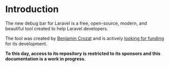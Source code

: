 # Introduction

The new debug bar for Laravel is a free, open-source, modern, and beautiful tool created to help Laravel developers.

The tool was created by [Benjamin Crozat](https://x.com/benjamincrozat) and is actively [looking for funding](https://github.com/sponsors/benjamincrozat) for its development.

**To this day, access to its repository is restricted to its sponsors and this documentation is a work in progress.**
